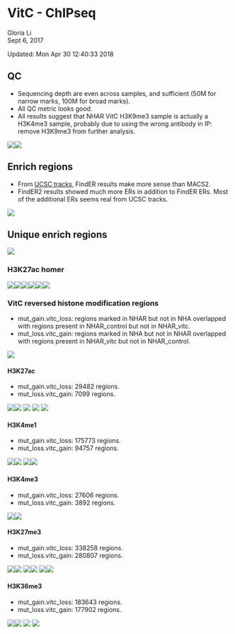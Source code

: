 # VitC - ChIPseq
Gloria Li  
Sept 6, 2017  

Updated: Mon Apr 30 12:40:33 2018



## QC  
* Sequencing depth are even across samples, and sufficient (50M for narrow marks, 100M for broad marks).     
* All QC metric looks good.       
* All results suggest that NHAR VitC H3K9me3 sample is actually a H3K4me3 sample, probably due to using the wrong antibody in IP: remove H3K9me3 from further analysis.          

![](ChIPseq_files/figure-html/QC-1.png)<!-- -->![](ChIPseq_files/figure-html/QC-2.png)<!-- -->

## Enrich regions
* From [UCSC tracks](http://www.bcgsc.ca/downloads/mb/VitC_glioma/HistoneHub/hub.txt), FindER results make more sense than MACS2.      
* FindER2 results showed much more ERs in addition to FindER ERs. Most of the additional ERs seems real from UCSC tracks.        

![](ChIPseq_files/figure-html/ER_summary-1.png)<!-- -->

## Unique enrich regions

![](ChIPseq_files/figure-html/ER_unique_summary-1.png)<!-- -->

### H3K27ac homer

![](ChIPseq_files/figure-html/K27ac_homer-1.png)<!-- -->![](ChIPseq_files/figure-html/K27ac_homer-2.png)<!-- -->![](ChIPseq_files/figure-html/K27ac_homer-3.png)<!-- -->![](ChIPseq_files/figure-html/K27ac_homer-4.png)<!-- -->![](ChIPseq_files/figure-html/K27ac_homer-5.png)<!-- -->![](ChIPseq_files/figure-html/K27ac_homer-6.png)<!-- -->

### VitC reversed histone modification regions
* mut_gain.vitc_loss: regions marked in NHAR but not in NHA overlapped with regions present in NHAR_control but not in NHAR_vitc.     
* mut_loss.vitc_gain: regions marked in NHA but not in NHAR overlapped with regions present in NHAR_vitc but not in NHAR_control.     

![](ChIPseq_files/figure-html/reversed_genomic_breakdown-1.png)<!-- -->

#### H3K27ac
* mut_gain.vitc_loss: 29482 regions.     
* mut_loss.vitc_gain: 7099 regions.     

![](ChIPseq_files/figure-html/reversed_K27ac_venn-1.png)<!-- -->![](ChIPseq_files/figure-html/reversed_K27ac_venn-2.png)<!-- -->
![](ChIPseq_files/figure-html/reversed_K27ac_homer-1.png)<!-- -->
![](ChIPseq_files/figure-html/reversed_K27ac_FoxL2-1.png)<!-- -->
![](ChIPseq_files/figure-html/reversed_K27ac_FoxL2RPKM-1.png)<!-- -->

#### H3K4me1
* mut_gain.vitc_loss: 175773 regions.     
* mut_loss.vitc_gain: 94757 regions.     

![](ChIPseq_files/figure-html/reversed_K4me1_venn-1.png)<!-- -->![](ChIPseq_files/figure-html/reversed_K4me1_venn-2.png)<!-- -->
![](ChIPseq_files/figure-html/reversed_K4me1_homer-1.png)<!-- -->![](ChIPseq_files/figure-html/reversed_K4me1_homer-2.png)<!-- -->

#### H3K4me3
* mut_gain.vitc_loss: 27606 regions.     
* mut_loss.vitc_gain: 3892 regions.     

![](ChIPseq_files/figure-html/reversed_K4me3_venn-1.png)<!-- -->![](ChIPseq_files/figure-html/reversed_K4me3_venn-2.png)<!-- -->

#### H3K27me3
* mut_gain.vitc_loss: 338258 regions.     
* mut_loss.vitc_gain: 280807 regions.     

![](ChIPseq_files/figure-html/reversed_K27me3_venn-1.png)<!-- -->![](ChIPseq_files/figure-html/reversed_K27me3_venn-2.png)<!-- -->
![](ChIPseq_files/figure-html/reversed_K27me3_RPKM-1.png)<!-- -->![](ChIPseq_files/figure-html/reversed_K27me3_RPKM-2.png)<!-- -->
![](ChIPseq_files/figure-html/reversed_K27me3_enrich-1.png)<!-- -->![](ChIPseq_files/figure-html/reversed_K27me3_enrich-2.png)<!-- -->

#### H3K36me3
* mut_gain.vitc_loss: 183643 regions.     
* mut_loss.vitc_gain: 177902 regions.     

![](ChIPseq_files/figure-html/reversed_K36me3_venn-1.png)<!-- -->![](ChIPseq_files/figure-html/reversed_K36me3_venn-2.png)<!-- -->
![](ChIPseq_files/figure-html/reversed_K36me3_RPKM-1.png)<!-- -->
![](ChIPseq_files/figure-html/reversed_K36me3_enrich-1.png)<!-- -->
